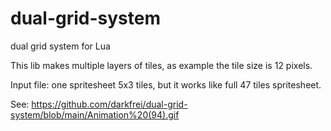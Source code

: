 # dual-grid-system
dual grid system for Lua

This lib makes multiple layers of tiles, as example the tile size is 12 pixels.

Input file: one spritesheet 5x3 tiles, but it works like full 47 tiles spritesheet.

See:
https://github.com/darkfrei/dual-grid-system/blob/main/Animation%20(94).gif
